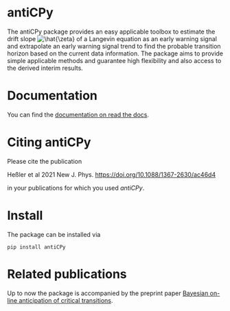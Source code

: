 antiCPy
=======

The antiCPy package provides an easy applicable toolbox to estimate the drift slope <img src="https://latex.codecogs.com/svg.image?\hat{\zeta}" title="\hat{\zeta}" /> of a Langevin
equation as an early warning signal and extrapolate an early warning signal trend to find the probable transition
horizon based on the current data information. The package aims to provide simple applicable methods and guarantee high
flexibility and also access to the derived interim results.

Documentation
=============

You can find the [documentation on read the docs](https://anticpy.readthedocs.io/en/latest/).

Citing antiCPy
==============

Please cite the publication 

Heßler et al 2021 New J. Phys. https://doi.org/10.1088/1367-2630/ac46d4

in your publications for which you used *antiCPy*.

Install
=======

The package can be installed via

```
pip install antiCPy
```

Related publications
====================
Up to now the package is accompanied by the preprint
paper [Bayesian on-line anticipation of critical transitions](https://arxiv.org/abs/2108.05179).
